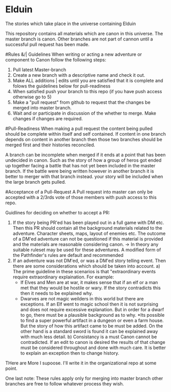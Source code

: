 # Elduin
The stories which take place in the universe containing Elduin

This repository contains all materials which are canon in this universe. The master branch is canon. Other branches are not part of cannon until a successful pull request has been made.

#Rules &/| Guidelines
When writing or acting a new adventure or component to Canon follow the following steps:
1) Pull latest Master-branch
2) Create a new branch with a descriptive name and check it out.
3) Make ALL additions | edits until you are satisfied that it is complete and folows the guidelines below for pull-readiness
4) When satisfied push your branch to this repo (if you have push access otherwise go to 5)
5) Make a "pull request" from github to request that the changes be merged into master branch.
6) Wait and or participate in discussion of the whether to merge. Make changes if changes are required.

#Pull-Readiness
When making a pull request the content being pulled should be complete within itself and self contained. If content in one branch depends on content in another branch then those two branches should be merged first and their histories reconciled.

A branch can be incomplete when merged if it ends at a point that has been undecided in canon. Such as the story of how a group of heros got ended up together facing a battle that has not yet been included in the master branch. If the battle were being written however in another branch it is better to merger with that branch instead. your story will be included when the large branch gets pulled.

#Acceptance of a Pull-Request
A Pull request into master can only be accepted with a 2/3rds vote of those members with push access to this repo.

Guidlines for deciding on whether to accept a PR:
1) If the story being PR'ed has been played out in a full game with DM etc. Then this PR should contain all the background materials related to the adventure. Character sheets, maps, layout of enemies etc. The outcome of a DM'ed adventure can not be questioned if this material is provided and the materials are reasonable considering canon.
  -> In theory any suitable ruleset may be used for these adventures. A modified form of the Pathfinder's rules are default and recommended
2) If an adventure was not DM'ed, or was a DM'ed story telling event. Then there are some considerations which should be taken into account.
  a) The prime guideline in these scenarios is that "extraordinary events require extraordinary explaination. For example:
    * If Elves and Men are at war, it makes sense that if an elf or a man met that they would be hostile or wary. If the story contradicts this then it needs to be explained why.
    * Dwarves are not magic weilders in this world but there are exceptions. If an Elf went to magic school then it is not surprising and does not require excessive explanation. But in order for a dwarf to go, there must be a plausible background as to why.
    *Its possible to find a super powerful artifact in a dungeon or even a farm house. But the story of how this artifact came to be must be added. On the other hand is a standard sword is found it can be explained away with much less detail.
  b) Consistancy is a must Canon cannot be contradicted. If an edit to canon is desired the results of that change must be considered throughout and done with much care. It is better to explain an exception then to change history.
  
THere are More I supoose. I'll write it in the organizational repo at some point.

One last note: These rules apply only for merging into master branch other branches are free to follow whatever process they wish.
